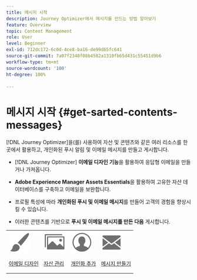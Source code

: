 ```yaml
---
title: 메시지 시작
description: Journey Optimizer에서 메시지를 만드는 방법 알아보기
feature: Overview
topic: Content Management
role: User
level: Beginner
exl-id: 712dc172-6c0d-4ce8-ba16-de99d65fc641
source-git-commit: 7a07f2348f08b4582a1310fb65d431c55451d9b6
workflow-type: tm+mt
source-wordcount: '100'
ht-degree: 100%

---
```


# 메시지 시작 {#get-sarted-contents-messages}

[!DNL Journey Optimizer]을(를) 사용하여 자산 및 콘텐츠와 같은 여러 리소스를 한 곳에서 활용하고, 개인화된 푸시 알림 및 이메일 메시지를 만들고 게시합니다.

* [!DNL Journey Optimizer] **이메일 디자인 기능**&#x200B;을 활용하여 응답형 이메일을 만들거나 가져옵니다.

* **Adobe Experience Manager Assets Essentials**&#x200B;을 활용하여 고유한 자산 데이터베이스를 구축하고 이메일을 보완합니다.

* 프로필 특성에 따라 **개인화된 푸시 및 이메일 메시지**&#x200B;를 만들어 고객의 경험을 향상시킬 수 있습니다.

* 이러한 콘텐츠를 기반으로 **푸시 및 이메일 메시지를 만든 다음** 게시합니다.

<table>
<tr>
<td><img src="assets/do-not-localize/icon_design.svg" width="60px"><p><a href="design-emails.md">이메일 디자인</a></p></td>
<td><img src="assets/do-not-localize/icon_assets.svg" width="60px"><p><a href="assets-essentials.md">자산 관리</a></p></td>
<td><img src="assets/do-not-localize/icon_personalization.svg" width="60px"><p><a href="../personalization/personalize.md">개인화 추가</a></p></td>
<td><img src="assets/do-not-localize/icon_messages.svg" width="60px"><p><a href="create-message.md">메시지 만들기</a></p></td></tr>
</table>
